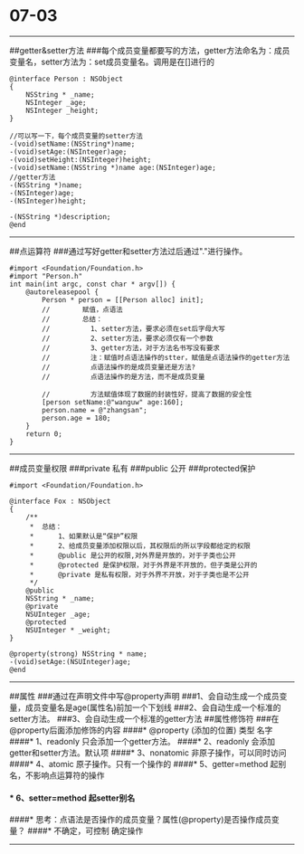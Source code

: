 # 07-03
---
##getter&setter方法
###每个成员变量都要写的方法，getter方法命名为：成员变量名，setter方法为：set成员变量名。调用是在[]进行的

```
@interface Person : NSObject
{
    NSString * _name;
    NSInteger _age;
    NSInteger _height;
}

//可以写一下，每个成员变量的setter方法
-(void)setName:(NSString*)name;
-(void)setAge:(NSInteger)age;
-(void)setHeight:(NSInteger)height;
-(void)setName:(NSString *)name age:(NSInteger)age;
//getter方法
-(NSString *)name;
-(NSInteger)age;
-(NSInteger)height;

-(NSString *)description;
@end
```

---
##点运算符
###通过写好getter和setter方法过后通过"."进行操作。
```
#import <Foundation/Foundation.h>
#import "Person.h"
int main(int argc, const char * argv[]) {
    @autoreleasepool {
        Person * person = [[Person alloc] init];
        //        赋值，点语法
        //        总结：
        //          1、setter方法，要求必须在set后字母大写
        //          2、setter方法，要求必须仅有一个参数
        //          3、getter方法，对于方法名书写没有要求
        //          注：赋值时点语法操作的stter，赋值是点语法操作的getter方法
        //          点语法操作的是成员变量还是方法?
        //          点语法操作的是方法，而不是成员变量
        
        //          方法赋值体现了数据的封装性好，提高了数据的安全性
        [person setName:@"wanguw" age:160];
        person.name = @"zhangsan";
        person.age = 180;
    }
    return 0;
}
```
---
##成员变量权限
###private 私有
###public 公开
###protected保护
```
#import <Foundation/Foundation.h>

@interface Fox : NSObject
{
    /**
     *  总结：
     *      1、如果默认是“保护”权限
     *      2、给成员变量添加权限以后，其权限后的所以字段都给定的权限
     *      @public 是公开的权限,对外界是开放的，对于子类也公开
     *      @protected 是保护权限，对于外界是不开放的，但子类是公开的
     *      @private 是私有权限，对于外界不开放，对于子类也是不公开
     */
    @public
    NSString * _name;
    @private
    NSUInteger _age;
    @protected
    NSUInteger * _weight;
}

@property(strong) NSString * name;
-(void)setAge:(NSUInteger)age;
@end
```
---
##属性
###通过在声明文件中写@property声明
###1、会自动生成一个成员变量，成员变量名是age(属性名)前加一个下划线
###2、会自动生成一个标准的setter方法。
###3、会自动生成一个标准的getter方法
##属性修饰符
###在@property后面添加修饰的内容
####*  @property (添加的位置)  类型  名字
 ####*      1、readonly 只会添加一个getter方法。
 ####*      2、readonly 会添加getter和setter方法。默认项
 ####*      3、nonatomic 非原子操作，可以同时访问
 ####*      4、atomic 原子操作。只有一个操作的
 ####*      5、getter=method 起别名，不影响点运算符的操作
#### *      6、setter=method 起setter别名
 ####*      思考：点语法是否操作的成员变量？属性(@property)是否操作成员变量？
 ####*                          不确定，可控制                               确定操作

---

